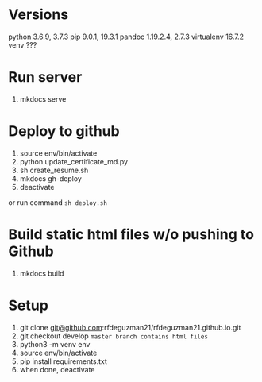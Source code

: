 # Versions
python 3.6.9, 3.7.3
pip 9.0.1, 19.3.1
pandoc 1.19.2.4, 2.7.3
virtualenv 16.7.2
venv ???


# Run server
1. mkdocs serve


# Deploy to github
1. source env/bin/activate
2. python update_certificate_md.py
3. sh create_resume.sh
4. mkdocs gh-deploy
5. deactivate

or run command `sh deploy.sh`


# Build static html files w/o pushing to Github
1. mkdocs build


# Setup
1. git clone git@github.com:rfdeguzman21/rfdeguzman21.github.io.git
2. git checkout develop `master branch contains html files`
3. python3 -m venv env
4. source env/bin/activate
5. pip install requirements.txt
6. when done, deactivate
